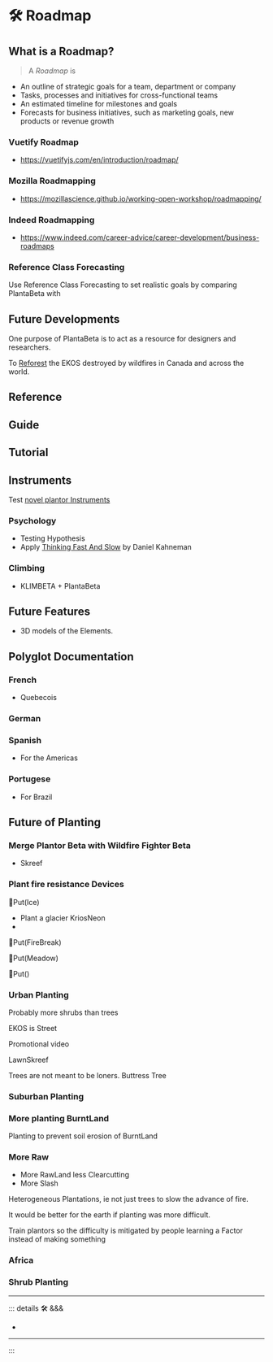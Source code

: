 
# 🛠 Roadmap

## What is a Roadmap?

> A *Roadmap* is

- An outline of strategic goals for a team, department or company
- Tasks, processes and initiatives for cross-functional teams
- An estimated timeline for milestones and goals
- Forecasts for business initiatives, such as marketing goals, new products or revenue growth

### Vuetify Roadmap

- <https://vuetifyjs.com/en/introduction/roadmap/>

### Mozilla Roadmapping

- <https://mozillascience.github.io/working-open-workshop/roadmapping/>

### Indeed Roadmapping

- <https://www.indeed.com/career-advice/career-development/business-roadmaps>

### Reference Class Forecasting

Use Reference Class Forecasting to set realistic goals by comparing PlantaBeta with

## Future Developments

One purpose of PlantaBeta is to act as a resource for designers and researchers.

To [Reforest](https://www.lasy.gov.pl/en/information/news/a-forest-is-much-more-than-a-plantation) the EKOS destroyed by wildfires in Canada and across the world.

## Reference

## Guide

## Tutorial

## Instruments

Test [novel plantor Instruments](dev/Instruments)

### Psychology

- Testing Hypothesis
- Apply <u>Thinking Fast And Slow</u> by Daniel Kahneman

### Climbing

- KLIMBETA + PlantaBeta

## Future Features

- 3D models of the Elements.

## Polyglot Documentation

### French

- Quebecois

### German

### Spanish

- For the Americas

### Portugese

- For Brazil

## Future of Planting

### Merge Plantor Beta with Wildfire Fighter Beta

- Skreef

### Plant fire resistance Devices

🔷<beta>Put(<ekos>Ice</ekos>)</beta>

- Plant a glacier KriosNeon
-

🔷<beta>Put(<ekos>FireBreak</ekos>)</beta>

🔷<beta>Put(<ekos>Meadow</ekos>)</beta>

🔷<beta>Put(<ekos></ekos>)</beta>

### Urban Planting

Probably more shrubs than trees

EKOS is Street

Promotional video

LawnSkreef

Trees are not meant to be loners. Buttress Tree

### Suburban Planting

### More planting BurntLand

Planting to prevent soil erosion of BurntLand

### More Raw

- More RawLand less Clearcutting
- More Slash

Heterogeneous Plantations, ie not just trees to slow the advance of fire.

It would be better for the earth if planting was more difficult.

Train plantors so the difficulty is mitigated by people learning a Factor instead of making something

### Africa

### Shrub Planting

---

<!-- =================================================== -->
<!-- =================================================== -->
<!-- =================================================== -->
<!-- =================================================== -->
<!-- =================================================== -->
::: details 🛠 &&&

-

---

:::
